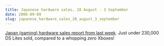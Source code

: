 ```yaml
---
title: Japanese hardware sales, 28 August - 3 September
date: 2006-09-09
slug: japanese_hardware_sales_28_august_3_september
---
```

<p><a href="http://www.dsfanboy.com/2006/09/08/japanese-hardware-sales-28-august-3-september-verbose-editio/">Japan (gaming) hardware sales report from last week</a>. Just under 230,000 DS Lites sold, compared to a whopping <em>zero</em> Xboxes!</p>